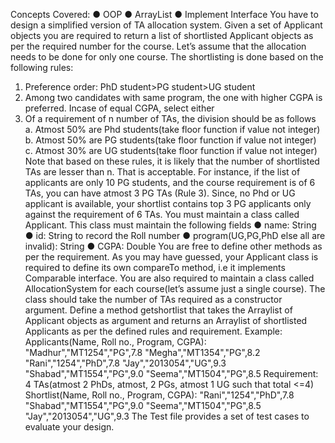 Concepts Covered:
● OOP
● ArrayList
● Implement Interface
You have to design a simplified version of TA allocation system. Given a set of Applicant objects you are required to return a list of shortlisted Applicant objects as per the required number for the course. Let’s assume that the allocation needs to be done for only one course. The shortlisting is done based on the following rules:
1. Preference order: PhD student>PG student>UG student
2. Among two candidates with same program, the one with higher CGPA is preferred.
Incase of equal CGPA, select either
3. Of a requirement of n number of TAs, the division should be as follows
a. Atmost 50% are Phd students(take floor function if value not integer)
b. Atmost 50% are PG students(take floor function if value not integer)
c. Atmost 30% are UG students(take floor function if value not integer)
Note that based on these rules, it is likely that the number of shortlisted TAs are lesser than n. That is acceptable. For instance, if the list of applicants are only 10 PG students, and the course requirement is of 6 TAs, you can have atmost 3 PG TAs (Rule 3). Since, no Phd or UG applicant is available, your shortlist contains top 3 PG applicants only against the requirement of 6 TAs.
You must maintain a class called Applicant. This class must maintain the following fields
● name: String
● id: String to record the Roll number
● program(UG,PG,PhD else all are invalid): String
● CGPA: Double
You are free to define other methods as per the requirement.
As you may have guessed, your Applicant class is required to define its own compareTo method, i.e it implements Comparable interface.
You are also required to maintain a class called AllocationSystem for each course(let’s assume just a single course). The class should take the number of TAs required as a constructor argument.
Define a method getshortlist that takes the Arraylist of Applicant objects as argument and returns an Arraylist of shortlisted Applicants as per the defined rules and requirement.
Example:
Applicants(Name, Roll no., Program, CGPA): "Madhur","MT1254","PG",7.8 "Megha","MT1354","PG",8.2
"Rani","1254","PhD",7.8 "Jay","2013054","UG",9.3 "Shabad","MT1554","PG",9.0 "Seema","MT1504","PG",8.5
Requirement: 4 TAs(atmost 2 PhDs, atmost, 2 PGs, atmost 1 UG such that total <=4)
Shortlist(Name, Roll no., Program, CGPA): "Rani","1254","PhD",7.8 "Shabad","MT1554","PG",9.0 "Seema","MT1504","PG",8.5 "Jay","2013054","UG",9.3
The Test file provides a set of test cases to evaluate your design.
